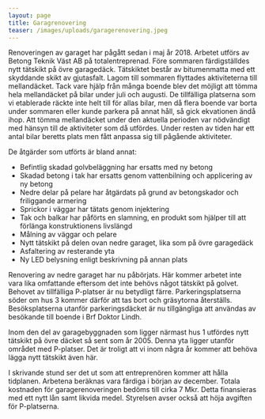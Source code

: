 ```yaml
---
layout: page
title: Garagrenovering
teaser: /images/uploads/garagerenovering.jpeg
---
```

Renoveringen av garaget har pågått sedan i maj år 2018. Arbetet utförs av Betong Teknik Väst AB på totalentreprenad. Före sommaren färdigställdes nytt tätskikt på övre garagedäck. Tätskiktet består av bitumenmatta med ett skyddande skikt av gjutasfalt. Lagom till sommaren flyttades aktiviteterna till mellandäcket. Tack vare hjälp från många boende blev det möjligt att tömma hela mellandäcket på bilar under juli och augusti. De tillfälliga platserna som vi etablerade räckte inte helt till för allas bilar, men då flera boende var borta under sommaren eller kunde parkera på annat håll, så gick ekvationen ändå ihop. Att tömma mellandäcket under den aktuella perioden var nödvändigt med hänsyn till de aktiviteter som då utfördes. Under resten av tiden har ett antal bilar beretts plats men fått anpassa sig till pågående aktiviteter.

De åtgärder som utförts är bland annat:

* Befintlig skadad golvbeläggning har ersatts med ny betong
* Skadad betong i tak har ersatts genom vattenbilning och applicering av ny betong
* Nedre delar på pelare har åtgärdats på grund av betongskador och friliggande armering
* Sprickor i väggar har tätats genom injektering
* Tak och balkar har påförts en slamning, en produkt som hjälper till att förlänga konstruktionens livslängd 
* Målning av väggar och pelare
* Nytt tätskikt på delen ovan nedre garaget, lika som på övre garagedäck
* Asfaltering av resterande yta
* Ny LED belysning enligt beskrivning på annan plats

Renovering av nedre garaget har nu påbörjats. Här kommer arbetet inte vara lika omfattande eftersom det inte behövs något tätskikt på golvet. Behovet av tillfälliga P-platser är nu betydligt färre. Parkeringsplatserna söder om hus 3 kommer därför att tas bort och gräsytorna återställs. Besöksplatserna utanför parkeringsdäcket är nu tillgängliga att användas av besökande till boende i Brf Doktor Lindh.

Inom den del av garagebyggnaden som ligger närmast hus 1 utfördes nytt tätskikt på övre däcket så sent som år 2005. Denna yta ligger utanför området med P-platser. Det är troligt att vi inom några år kommer att behöva lägga nytt tätskikt även här.

I skrivande stund ser det ut som att entreprenören kommer att hålla tidplanen. Arbetena beräknas vara färdiga i början av december. Totala kostnaden för garagerenoveringen bedöms till cirka 7 Mkr. Detta finansieras med ett nytt lån samt likvida medel. Styrelsen avser också att höja avgiften för P-platserna.
